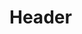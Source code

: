 <!-- TITLE: Apply Tropical Grass Poultice -->
<!-- SUBTITLE: Treat your target with a poultice of tropical grasses, healing them substantially over a short period of time. -->

# Header